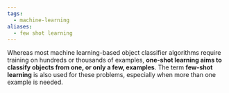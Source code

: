 ```yaml
---
tags:
  - machine-learning
aliases:
  - few shot learning
---
```

Whereas most machine learning-based object classifier algorithms require training on hundreds or thousands of examples, **one-shot learning aims to classify objects from one, or only a few, examples**. The term **few-shot learning** is also used for these problems, especially when more than one example is needed.
